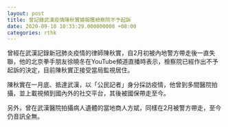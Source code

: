 ```yaml
---
layout: post
title: 曾記錄武漢疫情陳秋實據報獲檢察院不予起訴
date: 2020-09-18 10:33:29.000000000 +08:00
categories: rthk
---
```


曾經在武漢記錄新冠肺炎疫情的律師陳秋實，自2月初被內地警方帶走後一直失聯，他的北京拳手朋友徐曉冬在YouTube頻道直播時表示，檢察院已經作出不予起訴的決定，目前陳秋實正接受當局監視居住。

陳秋實在一月底、抵達武漢，以「公民記者」身分採訪疫情，他曾到多間醫院拍攝，並上載視頻到國內外的社交平台，其後被國保帶走至今。

另外，曾在武漢醫院拍攝病人遺體的當地商人方斌，同樣在2月被警方帶走，至今仍音訊全無。

